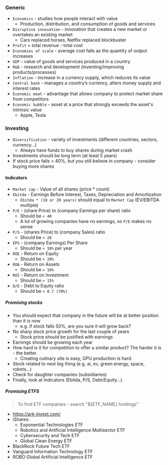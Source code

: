 ### Generic
* `Economics` - studies how people interact with value
    * Production, distribution, and consumption of goods and services
* `Disruptive innovation` - innovation that creates a new market or overtakes an existing market
    * Cars replaced horses, Netflix replaced blockbuster
* `Profit` = total revenue - total cost
* `Economies of scale` - average cost falls as the quantity of output increases
* `GDP` - value of goods and services produced in a country
* `R&D` - research and development (inventing/improving  products/processes)
* `Inflation` - increase in a currency supply, which reduces its value
* `Central bank` - manages a country’s currency, alters money supply and interest rates
* `Economic moat` - advantage that allows company to protect market share from competitors
* `Economic bubble` - asset at a price that strongly exceeds the asset's intrinsic value
    * Apple, Tesla 

### Investing
* `Diversification` - variety of investments (different countries, sectors, currency...)
    * Always have funds to buy shares during market crash
* Investments should be long term (at least 5 years)
* If stock price falls > 40%, but you still believe in company - consider buying more shares

#### Indicators
* `Market cap` - Value of all shares (price * count)
* `Ebitda` - Earnings Before Interest, Taxes, Depreciation and Amortization
    * `Ebitda * (10 or 20 years)` should equal to `Market Cap` (EV/EBITDA multiple)
* `P/E` - (share Price) to (company Earnings per share) ratio
    * Should be `< 40`
    * A lot of growing companies have no earnings, so `P/E` makes no sense
* `P/S` - (shares Price) to (company Sales) ratio 
    * Should be `< 20`
* `EPS` - (company Earnings) Per Share
    * Should be `> 10%` per year
* `ROE` - Return on Equity
    * Should be `> 20%`
* `ROA` - Return on Assets
    * Should be `> 10%`
* `ROI` - Return on Investment
    * Should be `> 15%`
* `D/E` - Debt to Equity ratio
    * Should be `< 0.7 (70%)`

##### Promising stocks
* You should expect that company in the future will be at better position than it is now
    * e.g. if stock falls 50%, are you sure it will grow back?
* No sharp stock price growth for the last couple of years
    * Stock price should be justified with earnings
* Earnings should be growing each year
* How hard is it for competition to offer a similar product? The harder it is - the better.
    * Creating culinary site is easy, GPU production is hard.
* Stock related to next big thing (e.g. ai, ev, green energy, space, robots...)
* Check for daughter companies (subsidiaries)  
* Finally, look at Indicators (Ebitda, P/S, Debt/Equity...)

##### Promising ETFS
> To find ETF companies - search "${ETF_NAME} holdings"
* https://ark-invest.com/
* iShares:
    * Exponential Technologies ETF
    * Robotics and Artificial Intelligence Multisector ETF
    * Cybersecurity and Tech ETF
    * Global Clean Energy ETF
* BlackRock Future Tech ETF
* Vanguard Information Technology ETF
* ROBO Global Artificial Intelligence ETF

